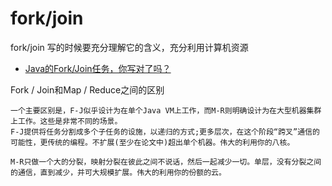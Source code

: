 fork/join
==========

fork/join 写的时候要充分理解它的含义，充分利用计算机资源

- [Java的Fork/Join任务，你写对了吗？](https://www.liaoxuefeng.com/article/001493522711597674607c7f4f346628a76145477e2ff82000)


Fork / Join和Map / Reduce之间的区别

    一个主要区别是，F-J似乎设计为在单个Java VM上工作，而M-R则明确设计为在大型机器集群上工作。这些是非常不同的场景。
    F-J提供将任务分割成多个子任务的设施，以递归的方式;更多层次，在这个阶段“跨叉”通信的可能性，更传统的编程。不扩展(至少在论文中)超出单个机器。伟大的利用你的八核。
    
    M-R只做一个大的分裂，映射分裂在彼此之间不说话，然后一起减少一切。单层，没有分裂之间的通信，直到减少，并可大规模扩展。伟大的利用你的份额的云。